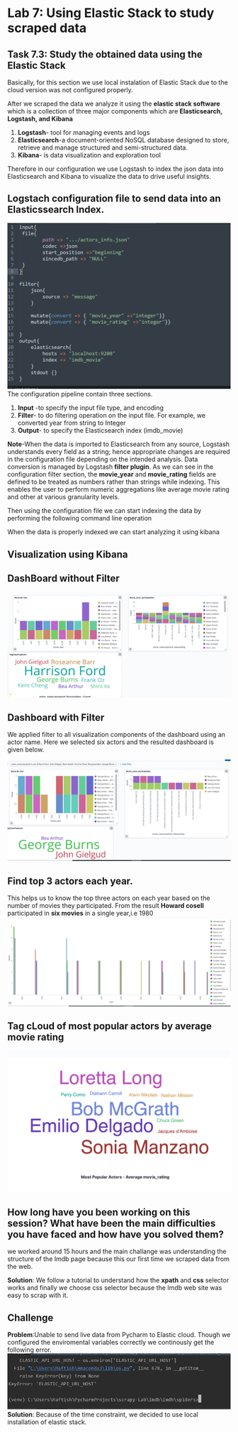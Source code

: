 # Lab  7:  Using Elastic Stack to study scraped data 

## Task 7.3: Study the obtained data using the Elastic Stack

Basically, for this section we use local instalation of Elastic Stack due to the cloud version was not configured properly.

After we scraped the data we analyze it using the **elastic stack software** which is a collection of three major components  which are **Elasticsearch, Logstash, and Kibana**<br/>
1. **Logstash**-  tool for managing events and logs
2. **Elasticsearch**-a document-oriented NoSQL database designed to store, retrieve and manage structured and semi-structured data.
3. **Kibana**- is data visualization and exploration tool 

Therefore in our configuration we use Logstash to index the json data into Elasticsearch and Kibana to visualize the data to drive useful insights.  
## Logstach configuration file to send data into an Elasticssearch  Index.

![](configuration.PNG)
The configuration pipeline contain three sections.
1. **Input** -to specify the input file type, and encoding
2. **Filter**- to do filtering operation on the input file.  For example, we converted year from string to Integer 
3. **Output**- to specify the Elasticsearch index (imdb_movie)

**Note**-When the data is imported to Elasticsearch from any source, Logstash understands every field as a string; hence appropriate changes are required in the configuration file depending on the intended analysis. Data conversion is managed by Logstash **filter plugin**. As we can see in the configuration filter section, the **movie_year** and **movie_rating**   fields are defined to be treated as numbers rather than strings while indexing. This enables the user to perform numeric aggregations like average movie rating and other at various granularity levels.

Then using the configuration file we can start indexing the data by performing the following command line operation


When the data is properly indexed we can start analyzing it using kibana

## Visualization using Kibana 

## DashBoard without Filter
![](Dashboard1.png)


## Dashboard with Filter

We applied filter to all  visualization components of the dashboard using an actor name. Here we selected six actors and the resulted dashboard is given below.<br/>

![](Dashboard2F.png)

## Find top 3 actors each year.

This helps us to know the top three actors on each year based on the number of movies they participated. From the result **Howard cosell** participated in **six movies** in a single year,i.e 1980  
![](top3actors.png)

## Tag cLoud of most popular actors by average movie rating
![](movierating.PNG)

## How long have you been working on this session? What have been the main difficulties you have faced and how have you solved them?

we worked around 15 hours and the main challange was understanding the structure of the Imdb page because this our first time we scraped data from the web. 

**Solution**: We follow a tutorial to understand how the **xpath** and **css** selector works and finally we choose css selector because the Imdb web site was easy to scrap with it.

## Challenge
**Problem**:Unable to send live data from Pycharm to Elastic cloud. Though we configured the enviromental variables correctly we continously get the following error.
![](error.png)
<br/>
**Solution**:  Because of the time constraint, we decided to use local installation of elastic stack.





